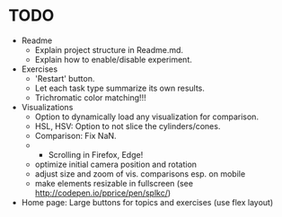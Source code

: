 # TODO

- Readme
    - Explain project structure in Readme.md.
    - Explain how to enable/disable experiment.
- Exercises
    - 'Restart' button.
    - Let each task type summarize its own results.
    - Trichromatic color matching!!!
- Visualizations
    - Option to dynamically load any visualization for comparison.
    - HSL, HSV: Option to not slice the cylinders/cones.
    - Comparison: Fix NaN.
    - * Scrolling in Firefox, Edge!
    - optimize initial camera position and rotation
    - adjust size and zoom of vis. comparisons esp. on mobile
    - make elements resizable in fullscreen (see http://codepen.io/pprice/pen/splkc/)
- Home page: Large buttons for topics and exercises (use flex layout)
    
   


